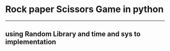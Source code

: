 # Rock paper Scissors Game in python
-------------------------------------------
## using Random Library and time and sys to implementation


